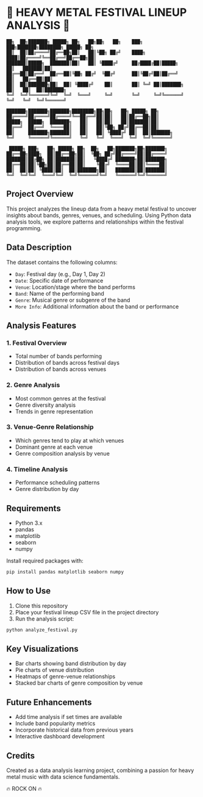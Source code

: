 # 🤘 HEAVY METAL FESTIVAL LINEUP ANALYSIS 🤘

```
██╗  ██╗███████╗ █████╗ ██╗   ██╗██╗   ██╗    ███╗   ███╗███████╗████████╗ █████╗ ██╗
██║  ██║██╔════╝██╔══██╗██║   ██║╚██╗ ██╔╝    ████╗ ████║██╔════╝╚══██╔══╝██╔══██╗██║
███████║█████╗  ███████║██║   ██║ ╚████╔╝     ██╔████╔██║█████╗     ██║   ███████║██║
██╔══██║██╔══╝  ██╔══██║╚██╗ ██╔╝  ╚██╔╝      ██║╚██╔╝██║██╔══╝     ██║   ██╔══██║██║
██║  ██║███████╗██║  ██║ ╚████╔╝    ██║       ██║ ╚═╝ ██║███████╗   ██║   ██║  ██║███████╗
╚═╝  ╚═╝╚══════╝╚═╝  ╚═╝  ╚═══╝     ╚═╝       ╚═╝     ╚═╝╚══════╝   ╚═╝   ╚═╝  ╚═╝╚══════╝

███████╗███████╗███████╗████████╗██╗██╗   ██╗ █████╗ ██╗
██╔════╝██╔════╝██╔════╝╚══██╔══╝██║██║   ██║██╔══██╗██║
█████╗  █████╗  ███████╗   ██║   ██║██║   ██║███████║██║
██╔══╝  ██╔══╝  ╚════██║   ██║   ██║╚██╗ ██╔╝██╔══██║██║
██║     ███████╗███████║   ██║   ██║ ╚████╔╝ ██║  ██║███████╗
╚═╝     ╚══════╝╚══════╝   ╚═╝   ╚═╝  ╚═══╝  ╚═╝  ╚═╝╚══════╝

 █████╗ ███╗   ██╗ █████╗ ██╗  ██╗   ██╗███████╗██╗███████╗
██╔══██╗████╗  ██║██╔══██╗██║  ╚██╗ ██╔╝██╔════╝██║██╔════╝
███████║██╔██╗ ██║███████║██║   ╚████╔╝ ███████╗██║███████╗
██╔══██║██║╚██╗██║██╔══██║██║    ╚██╔╝  ╚════██║██║╚════██║
██║  ██║██║ ╚████║██║  ██║███████╗██║   ███████║██║███████║
╚═╝  ╚═╝╚═╝  ╚═══╝╚═╝  ╚═╝╚══════╝╚═╝   ╚══════╝╚═╝╚══════╝
```

## Project Overview

This project analyzes the lineup data from a heavy metal festival to uncover insights about bands, genres, venues, and scheduling. Using Python data analysis tools, we explore patterns and relationships within the festival programming.

## Data Description

The dataset contains the following columns:

- `Day`: Festival day (e.g., Day 1, Day 2)
- `Date`: Specific date of performance
- `Venue`: Location/stage where the band performs
- `Band`: Name of the performing band
- `Genre`: Musical genre or subgenre of the band
- `More Info`: Additional information about the band or performance

## Analysis Features

### 1. Festival Overview

- Total number of bands performing
- Distribution of bands across festival days
- Distribution of bands across venues

### 2. Genre Analysis

- Most common genres at the festival
- Genre diversity analysis
- Trends in genre representation

### 3. Venue-Genre Relationship

- Which genres tend to play at which venues
- Dominant genre at each venue
- Genre composition analysis by venue

### 4. Timeline Analysis

- Performance scheduling patterns
- Genre distribution by day

## Requirements

- Python 3.x
- pandas
- matplotlib
- seaborn
- numpy

Install required packages with:

```bash
pip install pandas matplotlib seaborn numpy
```

## How to Use

1. Clone this repository
2. Place your festival lineup CSV file in the project directory
3. Run the analysis script:

```bash
python analyze_festival.py
```

## Key Visualizations

- Bar charts showing band distribution by day
- Pie charts of venue distribution
- Heatmaps of genre-venue relationships
- Stacked bar charts of genre composition by venue

## Future Enhancements

- Add time analysis if set times are available
- Include band popularity metrics
- Incorporate historical data from previous years
- Interactive dashboard development

## Credits

Created as a data analysis learning project, combining a passion for heavy metal music with data science fundamentals.

🔥 ROCK ON 🔥
